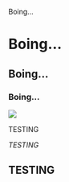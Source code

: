 
Boing...
# Boing... #
## Boing... ##
### Boing... ###

![](https://nyje.github.io/Nigel2019.png)

TESTING

*TESTING*
## TESTING ##

